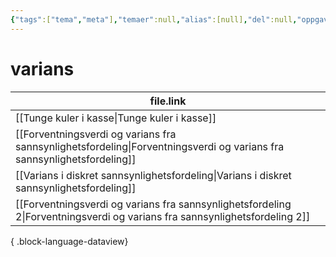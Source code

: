 ```yaml
---
{"tags":["tema","meta"],"temaer":null,"alias":[null],"del":null,"oppgave":null,"fag":null,"eksamen":null,"dg-publish":true,"title":"varians","date":"2023-06-01","modified":"2023-06-01","permalink":"/temaer/varians/","dgPassFrontmatter":true}
---
```



# varians
| file.link                                                                                                                     |
| ----------------------------------------------------------------------------------------------------------------------------- |
| [[Tunge kuler i kasse\|Tunge kuler i kasse]]                                                                               |
| [[Forventningsverdi og varians fra sannsynlighetsfordeling\|Forventningsverdi og varians fra sannsynlighetsfordeling]]     |
| [[Varians i diskret sannsynlighetsfordeling\|Varians i diskret sannsynlighetsfordeling]]                                   |
| [[Forventningsverdi og varians fra sannsynlighetsfordeling 2\|Forventningsverdi og varians fra sannsynlighetsfordeling 2]] |

{ .block-language-dataview}
